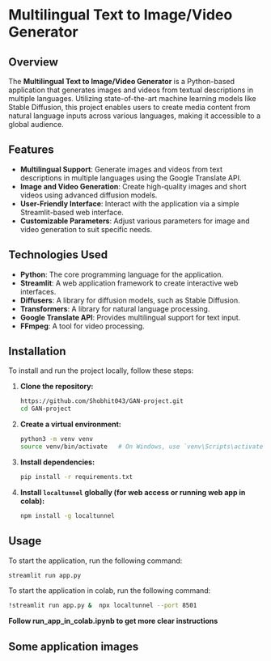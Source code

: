 # Multilingual Text to Image/Video Generator

## Overview

The **Multilingual Text to Image/Video Generator** is a Python-based application that generates images and videos from textual descriptions in multiple languages. Utilizing state-of-the-art machine learning models like Stable Diffusion, this project enables users to create media content from natural language inputs across various languages, making it accessible to a global audience.

## Features

- **Multilingual Support**: Generate images and videos from text descriptions in multiple languages using the Google Translate API.
- **Image and Video Generation**: Create high-quality images and short videos using advanced diffusion models.
- **User-Friendly Interface**: Interact with the application via a simple Streamlit-based web interface.
- **Customizable Parameters**: Adjust various parameters for image and video generation to suit specific needs.

## Technologies Used

- **Python**: The core programming language for the application.
- **Streamlit**: A web application framework to create interactive web interfaces.
- **Diffusers**: A library for diffusion models, such as Stable Diffusion.
- **Transformers**: A library for natural language processing.
- **Google Translate API**: Provides multilingual support for text input.
- **FFmpeg**: A tool for video processing.

## Installation

To install and run the project locally, follow these steps:

1. **Clone the repository:**

    ```bash
    https://github.com/Shobhit043/GAN-project.git
    cd GAN-project
    ```

2. **Create a virtual environment:**

    ```bash
    python3 -m venv venv
    source venv/bin/activate   # On Windows, use `venv\Scripts\activate`
    ```

3. **Install dependencies:**

    ```bash
    pip install -r requirements.txt
    ```

4. **Install `localtunnel` globally (for web access or running web app in colab):**

    ```bash
    npm install -g localtunnel
    ```

## Usage

To start the application, run the following command:

```bash
streamlit run app.py
```

To start the application in colab, run the following command:

```bash
!streamlit run app.py &  npx localtunnel --port 8501
```

**Follow run_app_in_colab.ipynb to get more clear instructions**

## Some application images

